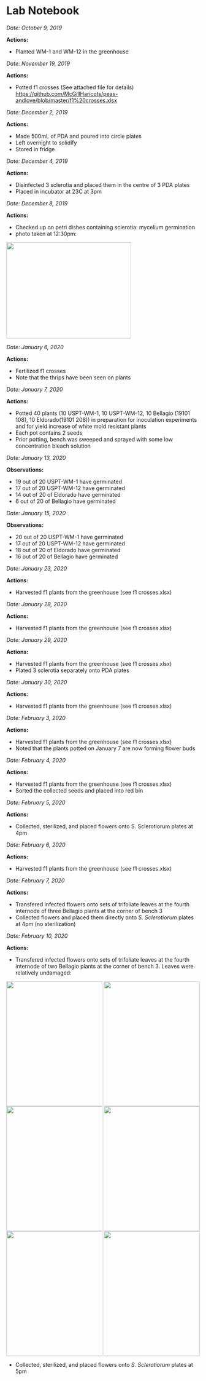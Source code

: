 # Lab Notebook

_Date: October 9, 2019_

**Actions:**
* Planted WM-1 and WM-12 in the greenhouse 

_Date: November 19, 2019_

**Actions:**
* Potted f1 crosses (See attached file for details)
https://github.com/McGillHaricots/peas-andlove/blob/master/f1%20crosses.xlsx 

     
_Date: December 2, 2019_

**Actions:**
* Made 500mL of PDA and poured into circle plates 
* Left overnight to solidify 
* Stored in fridge 
    
_Date: December 4, 2019_ 

**Actions:**
* Disinfected 3 sclerotia and placed them in the centre of 3 PDA plates
* Placed in incubator at 23C at 3pm

_Date: December 8, 2019_

**Actions:**
* Checked up on petri dishes containing sclerotia: mycelium germination 
* photo taken at 12:30pm:

<a href="url"><img src="https://github.com/McGillHaricots/peas-andlove/blob/master/IMG_1530%20(2).jpg" align="center" height="250" width="325" ></a>

_Date: January 6, 2020_

**Actions:**
* Fertilized f1 crosses
* Note that the thrips have been seen on plants

_Date: January 7, 2020_

**Actions:**
* Potted 40 plants (10 USPT-WM-1, 10 USPT-WM-12, 10 Bellagio (19101 108), 10 Eldorado(19101 208)) in preparation for inoculation experiments and for yield increase of white mold resistant plants
* Each pot contains 2 seeds
* Prior potting, bench was sweeped and sprayed with some low concentration bleach solution

_Date: January 13, 2020_

**Observations:**
* 19 out of 20 USPT-WM-1 have germinated
* 17 out of 20 USPT-WM-12 have germinated
* 14 out of 20 of Eldorado have germinated 
* 6 out of 20 of Bellagio have germinated 

_Date: January 15, 2020_

**Observations:**
* 20 out of 20 USPT-WM-1 have germinated
* 17 out of 20 USPT-WM-12 have germinated
* 18 out of 20 of Eldorado have germinated 
* 16 out of 20 of Bellagio have germinated 

_Date: January 23, 2020_

**Actions:**
* Harvested f1 plants from the greenhouse 
(see f1 crosses.xlsx)

_Date: January 28, 2020_

**Actions:**
* Harvested f1 plants from the greenhouse 
(see f1 crosses.xlsx)

_Date: January 29, 2020_

**Actions:**
* Harvested f1 plants from the greenhouse
(see f1 crosses.xlsx)
* Plated 3 sclerotia separately onto PDA plates 

_Date: January 30, 2020_

**Actions:**
* Harvested f1 plants from the greenhouse
(see f1 crosses.xlsx)

_Date: February 3, 2020_

**Actions:**
* Harvested f1 plants from the greenhouse
(see f1 crosses.xlsx)
* Noted that the plants potted on January 7 are now forming flower buds

_Date: February 4, 2020_

**Actions:**
* Harvested f1 plants from the greenhouse
(see f1 crosses.xlsx)
* Sorted the collected seeds and placed into red bin

_Date: February 5, 2020_

**Actions:**
* Collected, sterilized, and placed flowers onto S. Sclerotiorum plates at 4pm

_Date: February 6, 2020_

**Actions:**
* Harvested f1 plants from the greenhouse
(see f1 crosses.xlsx)

_Date: February 7, 2020_

**Actions:**
* Transfered infected flowers onto sets of trifoliate leaves at the fourth internode of three Bellagio plants at the corner of bench 3 
* Collected flowers and placed them directly onto _S. Sclerotiorum_ plates at 4pm (no sterilization)

_Date: February 10, 2020_

**Actions:**
* Transfered infected flowers onto sets of trifoliate leaves at the fourth internode of two Bellagio plants at the corner of bench 3. Leaves were relatively undamaged:

<a href="url"><img src="https://github.com/McGillHaricots/peas-andlove/blob/master/picture/84501819_496126354430254_3959893867624398848_n.jpg" align="center" height="325" width="250" ></a>
<a href="url"><img src="https://github.com/McGillHaricots/peas-andlove/blob/master/picture/86295444_205547763961500_3652428678006046720_n.jpg" align="center" height="325" width="250" ></a>
<a href="url"><img src="https://github.com/McGillHaricots/peas-andlove/blob/master/picture/85112012_186952899186833_7452032364688965632_n.jpg" align="center" height="325" width="250" ></a>
<a href="url"><img src="https://github.com/McGillHaricots/peas-andlove/blob/master/picture/85177618_2419392475039209_3846387146235576320_n.jpg" align="center" height="325" width="250" ></a>
<a href="url"><img src="https://github.com/McGillHaricots/peas-andlove/blob/master/picture/85019087_2596385693913765_6970427910737887232_n.jpg" align="center" height="325" width="250" ></a>
<a href="url"><img src="https://github.com/McGillHaricots/peas-andlove/blob/master/picture/86299560_763869974442579_4498057139578732544_n.jpg" align="center" height="325" width="250" ></a>

* Collected, sterilized, and placed flowers onto _S. Sclerotiorum_ plates at 5pm 
